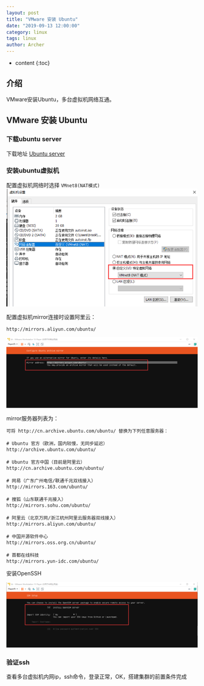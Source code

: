 ```yaml
---
layout: post
title: "VMware 安装 Ubuntu"
date: "2019-09-13 12:00:00"
category: linux
tags: linux
author: Archer
---
```

* content
{:toc}

## 介绍

VMware安装Ubuntu，多台虚拟机网络互通。




## VMware 安装 Ubuntu

### 下载ubuntu server

下载地址 [Ubuntu server](https://ubuntu.com/download/server)

### 安装ubuntu虚拟机

配置虚拟机网络时选择 `VMnet8(NAT模式)`
![VMnet8](/assets/images/2019/2019-09-13-vm-net.png)

配置虚拟机mirror连接时设置阿里云：

```text
http://mirrors.aliyun.com/ubuntu/
```

![aliyun](/assets/images/2019/2019-09-13-ubuntu-mirror.png)

mirror服务器列表为：

```shell
可将 http://cn.archive.ubuntu.com/ubuntu/ 替换为下列任意服务器：

# Ubuntu 官方（欧洲，国内较慢，无同步延迟）
http://archive.ubuntu.com/ubuntu/

# Ubuntu 官方中国（目前是阿里云）
http://cn.archive.ubuntu.com/ubuntu/

# 网易（广东广州电信/联通千兆双线接入）
http://mirrors.163.com/ubuntu/

# 搜狐（山东联通千兆接入）
http://mirrors.sohu.com/ubuntu/

# 阿里云（北京万网/浙江杭州阿里云服务器双线接入）
http://mirrors.aliyun.com/ubuntu/

# 中国开源软件中心
http://mirrors.oss.org.cn/ubuntu/

# 首都在线科技
http://mirrors.yun-idc.com/ubuntu/
```

安装OpenSSH

![OpenSSH](/assets/images/2019/2019-09-13-install-openssh.png)

### 验证ssh

查看多台虚拟机内网ip，ssh命令，登录正常，OK，搭建集群的前置条件完成
